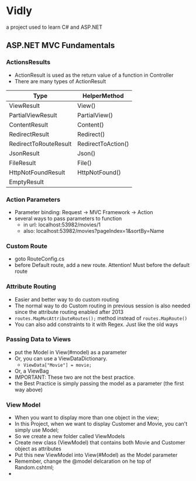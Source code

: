 # Vidly
a project used to learn C# and ASP.NET

## ASP.NET MVC Fundamentals
### ActionsResults
- ActionResult is used as the return value of a function in Controller
- There are many types of ActionResult


| Type                  | HelperMethod       |
|-----------------------|--------------------|
| ViewResult            | View()             |
| PartialViewResult     | PartialView()      |
| ContentResult         | Content()          |
| RedirectResult        | Redirect()         |
| RedirectToRouteResult | RedirectToAction() |
| JsonResult            | Json()             |
| FileResult            | File()             |
| HttpNotFoundResult    | HttpNotFound()     |
| EmptyResult           |                    |

### Action Parameters
- Parameter binding: Request -> MVC Framework -> Action
- several ways to pass parameters to function
  - in url: localhost:53982/movies/1
  - also: localhost:53982/movies?pageIndex=1&sortBy=Name

### Custom Route
- goto RouteConfig.cs
- before Default route, add a new route. Attention! Must before the default route
### Attribute Routing
- Easier and better way to do custom routing
- The normal way to do Custom routing in previous session is also needed since the attribute routing enabled after 2013
- `routes.MapMvcAttributeRoutes();` method instead of `routes.MapRoute()`
- You can also add constraints to it with Regex. Just like the old ways

### Passing Data to Views
- put the Model in View(#model) as a parameter
- Or, you can use a ViewDataDictionary.
  - `ViewData["Movie"] = movie;`
- Or, a ViewBag
- IMPORTANT: These two are not the best practice.
- the Best Practice is simply passing the model as a parameter (the first way above)

### View Model
- When you want to display more than one object in the view;
- In this Project, when we want to display Customer and Movie, you can't simply use Model;
- So we create a new folder called ViewModels
- Create new class (ViewModel) that contains both Movie and Customer object as attributes
- Put this new ViewModel into View(#Model) as the Model parameter
- Remember, change the @model delcaration on he top of Random.cshtml;
- 